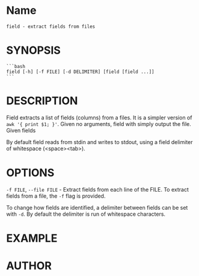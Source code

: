 Name
====

    field - extract fields from files

SYNOPSIS
========

    ```bash
    field [-h] [-f FILE] [-d DELIMITER] [field [field ...]]
    ```

DESCRIPTION
===========

Field extracts a list of fields (columns) from a files. It is
a simpler version of `awk '{ print $1; }'`. Given no arguments, field
with simply output the file. Given fields


By default field reads from stdin and writes to stdout, using a field
delimiter of whitespace (\<space\>\<tab\>).

OPTIONS
=======

`-f FILE`, `--file FILE` - Extract fields from each line of the FILE.
To extract
fields from a file, the `-f` flag is provided.

To change how fields are identified, a delimiter between fields can be
set with `-d`. By default the delimiter is run of whitespace characters.

EXAMPLE
=======

AUTHOR
======
